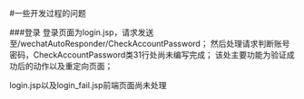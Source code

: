 #一些开发过程的问题

###登录
登录页面为login.jsp，请求发送至/wechatAutoResponder/CheckAccountPassword；
然后处理请求判断账号密码，CheckAccountPassword类31行处尚未编写完成；
该处主要功能为验证成功后的动作以及重定向页面；

login.jsp以及login_fail.jsp前端页面尚未处理